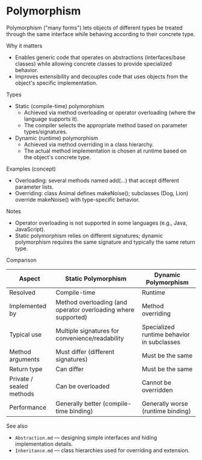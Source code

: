 # Polymorphism

Polymorphism ("many forms") lets objects of different types be treated through the same interface while behaving according to their concrete type.

Why it matters

- Enables generic code that operates on abstractions (interfaces/base classes) while allowing concrete classes to provide specialized behavior.
- Improves extensibility and decouples code that uses objects from the object's specific implementation.

Types

- Static (compile-time) polymorphism
  - Achieved via method overloading or operator overloading (where the language supports it).
  - The compiler selects the appropriate method based on parameter types/signatures.
- Dynamic (runtime) polymorphism
  - Achieved via method overriding in a class hierarchy.
  - The actual method implementation is chosen at runtime based on the object's concrete type.

Examples (concept)

- Overloading: several methods named add(...) that accept different parameter lists.
- Overriding: class Animal defines makeNoise(); subclasses (Dog, Lion) override makeNoise() with type-specific behavior.

Notes

- Operator overloading is not supported in some languages (e.g., Java, JavaScript).
- Static polymorphism relies on different signatures; dynamic polymorphism requires the same signature and typically the same return type.

Comparison

| Aspect                   | Static Polymorphism                                           | Dynamic Polymorphism                       |
| ------------------------ | ------------------------------------------------------------- | ------------------------------------------ |
| Resolved                 | Compile-time                                                  | Runtime                                    |
| Implemented by           | Method overloading (and operator overloading where supported) | Method overriding                          |
| Typical use              | Multiple signatures for convenience/readability               | Specialized runtime behavior in subclasses |
| Method arguments         | Must differ (different signatures)                            | Must be the same                           |
| Return type              | Can differ                                                    | Must be the same                           |
| Private / sealed methods | Can be overloaded                                             | Cannot be overridden                       |
| Performance              | Generally better (compile-time binding)                       | Generally worse (runtime binding)          |

See also

- `Abstraction.md` — designing simple interfaces and hiding implementation details.
- `Inheritance.md` — class hierarchies used for overriding and extension.
